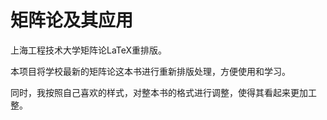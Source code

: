 # 矩阵论及其应用
上海工程技术大学矩阵论LaTeX重排版。


本项目将学校最新的矩阵论这本书进行重新排版处理，方便使用和学习。

同时，我按照自己喜欢的样式，对整本书的格式进行调整，使得其看起来更加工整。

